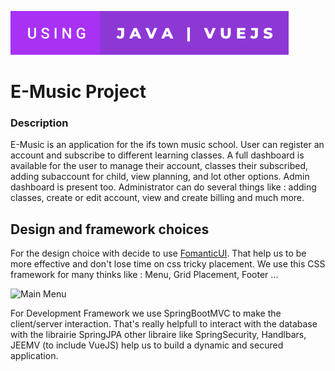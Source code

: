 ![forthebadge](/badges/using-java-_-vuejs.svg)
# E-Music Project

### Description
E-Music is an application for the ifs town music school. User can register an account and subscribe to different learning classes.
A full dashboard is available for the user to manage their account, classes their subscribed, adding subaccount for child, view planning, and lot other options. 
Admin dashboard is present too. Administrator can do several things like : adding classes, create or edit account, view and create billing and much more.

## Design and framework choices

For the design choice with decide to use [FomanticUI](https://fomantic-ui.com/). That help us to be more effective and don't lose time on css tricky placement.
We use this CSS framework for many thinks like : Menu, Grid Placement, Footer ...

![Main Menu](https://zupimages.net/up/22/49/rk7n.png)

For Development Framework we use SpringBootMVC to make the client/server interaction. That's really helpfull to interact with the database with the librairie SpringJPA
other libraire like SpringSecurity, Handlbars, JEEMV (to include VueJS) help us to build a dynamic and secured application.
